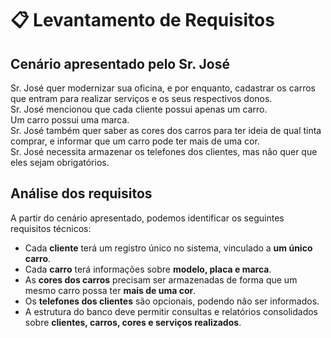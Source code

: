 # 📋 Levantamento de Requisitos

## Cenário apresentado pelo Sr. José

Sr. José quer modernizar sua oficina, e por enquanto, cadastrar os carros que entram para realizar serviços e os seus respectivos donos.  
Sr. José mencionou que cada cliente possui apenas um carro.  
Um carro possui uma marca.  
Sr. José também quer saber as cores dos carros para ter ideia de qual tinta comprar, e informar que um carro pode ter mais de uma cor.  
Sr. José necessita armazenar os telefones dos clientes, mas não quer que eles sejam obrigatórios.

## Análise dos requisitos

A partir do cenário apresentado, podemos identificar os seguintes requisitos técnicos:

- Cada **cliente** terá um registro único no sistema, vinculado a **um único carro**.  
- Cada **carro** terá informações sobre **modelo, placa e marca**.  
- As **cores dos carros** precisam ser armazenadas de forma que um mesmo carro possa ter **mais de uma cor**.  
- Os **telefones dos clientes** são opcionais, podendo não ser informados.  
- A estrutura do banco deve permitir consultas e relatórios consolidados sobre **clientes, carros, cores e serviços realizados**.
